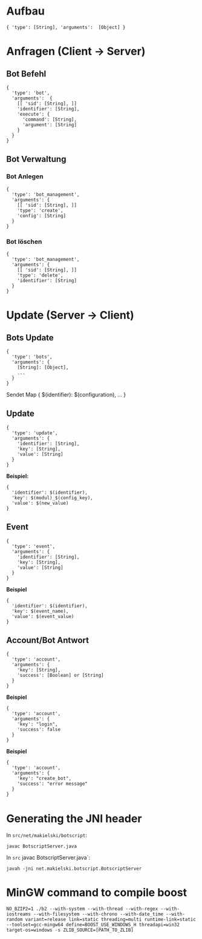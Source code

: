 # Aufbau

`{ 'type': [String], 'arguments':  [Object] }`

# Anfragen (Client -> Server)

## Bot Befehl

    {
      'type': 'bot',
      'arguments':  {
        [[ 'sid': [String], ]]
        'identifier': [String],
        'execute': {
          'command': [String],
          'argument': [String]
        }
      }
    }


## Bot Verwaltung

### Bot Anlegen

    {
      'type': 'bot_management',
      'arguments': {
        [[ 'sid': [String], ]]
        'type': 'create',
        'config': [String]
      }
    }

### Bot löschen

    {
      'type': 'bot_management',
      'arguments': {
        [[ 'sid': [String], ]]
        'type': 'delete',
        'identifier': [String]
      }
    }


# Update (Server -> Client)

## Bots Update

    {
      'type': 'bots',
      'arguments': {
        [String]: [Object],
        ...
      }
    }

Sendet Map { $(identifier): $(configuration), ... }


## Update

    {
      'type': 'update',
      'arguments': {
        'identifier': [String],
        'key': [String],
        'value': [String]
      }
    }

**Beispiel:**

    {
      'identifier': $(identifier),
      'key': $(modul)_$(config_key),
      'value': $(new_value)
    }


## Event

    {
      'type': 'event',
      'arguments': {
        'identifier': [String],
        'key': [String],
        'value': [String]
      }
    }


**Beispiel**

    {
      'identifier': $(identifier),
      'key': $(event_name),
      'value': $(event_value)
    }

## Account/Bot Antwort

    {
      'type': 'account',
      'arguments': {
        'key': [String],
        'success': [Boolean] or [String]
      }
    }

**Beispiel**

    {
      'type': 'account',
      'arguments': {
        'key': "login",
        'success': false
      }
    }

**Beispiel**

    {
      'type': 'account',
      'arguments': {
        'key': "create_bot",
        'success': "error message"
      }
    }

# Generating the JNI header

In `src/net/makielski/botscript`:  

    javac BotscriptServer.java


In `src` javac BotscriptServer.java`:  

    javah -jni net.makielski.botscript.BotscriptServer


# MinGW command to compile boost
    NO_BZIP2=1 ./b2 --with-system --with-thread --with-regex --with-iostreams --with-filesystem --with-chrono --with-date_time --with-random variant=release link=static threading=multi runtime-link=static --toolset=gcc-mingw64 define=BOOST_USE_WINDOWS_H threadapi=win32 target-os=windows -s ZLIB_SOURCE=[PATH_TO_ZLIB]
